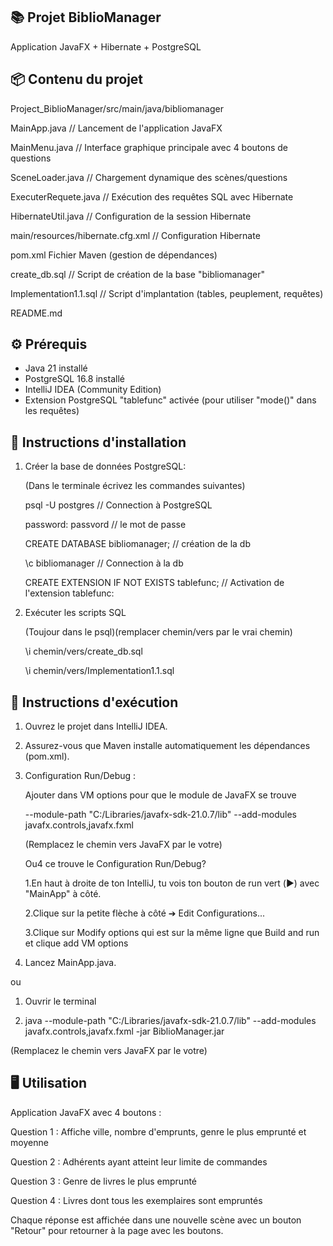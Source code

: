 📚 Projet BiblioManager
----------------------- 
Application JavaFX + Hibernate + PostgreSQL

📦 Contenu du projet
---------------------
Project_BiblioManager/src/main/java/bibliomanager

   MainApp.java // Lancement de l'application JavaFX

   MainMenu.java // Interface graphique principale avec 4 boutons de questions

   SceneLoader.java // Chargement dynamique des scènes/questions

   ExecuterRequete.java // Exécution des requêtes SQL avec Hibernate

   HibernateUtil.java // Configuration de la session Hibernate

main/resources/hibernate.cfg.xml // Configuration Hibernate

pom.xml Fichier Maven (gestion de dépendances)

create_db.sql // Script de création de la base "bibliomanager"

Implementation1.1.sql // Script d'implantation (tables, peuplement, requêtes)

README.md

⚙️ Prérequis
-------------
- Java 21 installé
- PostgreSQL 16.8 installé
- IntelliJ IDEA (Community Edition)
- Extension PostgreSQL "tablefunc" activée (pour utiliser "mode()" dans les requêtes)

📜 Instructions d'installation
-------------------------------
1. Créer la base de données PostgreSQL:

   (Dans le terminale écrivez les commandes suivantes)

   psql -U postgres // Connection à PostgreSQL

   password: passvord // le mot de passe

   CREATE DATABASE bibliomanager; // création de la db

   \c bibliomanager // Connection à la db

   CREATE EXTENSION IF NOT EXISTS tablefunc; // Activation de l'extension tablefunc:

2. Exécuter les scripts SQL
   
   (Toujour dans le psql)(remplacer chemin/vers par le vrai chemin)

   \i chemin/vers/create_db.sql

   \i chemin/vers/Implementation1.1.sql

🚀 Instructions d'exécution
----------------------------
1. Ouvrez le projet dans IntelliJ IDEA.

2. Assurez-vous que Maven installe automatiquement les dépendances (pom.xml).

3. Configuration Run/Debug :

   Ajouter dans VM options pour que le module de JavaFX se trouve 

   --module-path "C:/Libraries/javafx-sdk-21.0.7/lib" --add-modules javafx.controls,javafx.fxml

   (Remplacez le chemin vers JavaFX par le votre)

   Ou4 ce trouve le Configuration Run/Debug?

   1.En haut à droite de ton IntelliJ, tu vois ton bouton de run vert (▶️) avec "MainApp" à côté.

   2.Clique sur la petite flèche à côté ➔ Edit Configurations...

   3.Clique sur Modify options qui est sur la même ligne que Build and run et clique add VM options

4. Lancez MainApp.java.

ou

1. Ouvrir le terminal

2. java --module-path "C:/Libraries/javafx-sdk-21.0.7/lib" --add-modules javafx.controls,javafx.fxml -jar BiblioManager.jar

(Remplacez le chemin vers JavaFX par le votre)


🖥️ Utilisation
---------------
Application JavaFX avec 4 boutons :

   Question 1 : Affiche ville, nombre d'emprunts, genre le plus emprunté et moyenne

   Question 2 : Adhérents ayant atteint leur limite de commandes

   Question 3 : Genre de livres le plus emprunté

   Question 4 : Livres dont tous les exemplaires sont empruntés

Chaque réponse est affichée dans une nouvelle scène avec un bouton "Retour" pour retourner à la page avec les boutons.
